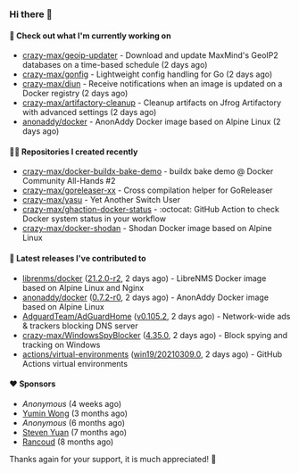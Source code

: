 ### Hi there 👋

#### 👷 Check out what I'm currently working on

- [crazy-max/geoip-updater](https://github.com/crazy-max/geoip-updater) - Download and update MaxMind&#39;s GeoIP2 databases on a time-based schedule (2 days ago)
- [crazy-max/gonfig](https://github.com/crazy-max/gonfig) - Lightweight config handling for Go (2 days ago)
- [crazy-max/diun](https://github.com/crazy-max/diun) - Receive notifications when an image is updated on a Docker registry (2 days ago)
- [crazy-max/artifactory-cleanup](https://github.com/crazy-max/artifactory-cleanup) - Cleanup artifacts on Jfrog Artifactory with advanced settings (2 days ago)
- [anonaddy/docker](https://github.com/anonaddy/docker) - AnonAddy Docker image based on Alpine Linux (2 days ago)

#### 👨‍💻 Repositories I created recently

- [crazy-max/docker-buildx-bake-demo](https://github.com/crazy-max/docker-buildx-bake-demo) - buildx bake demo @ Docker Community All-Hands #2
- [crazy-max/goreleaser-xx](https://github.com/crazy-max/goreleaser-xx) - Cross compilation helper for GoReleaser
- [crazy-max/yasu](https://github.com/crazy-max/yasu) - Yet Another Switch User
- [crazy-max/ghaction-docker-status](https://github.com/crazy-max/ghaction-docker-status) - :octocat: GitHub Action to check Docker system status in your workflow
- [crazy-max/docker-shodan](https://github.com/crazy-max/docker-shodan) - Shodan Docker image based on Alpine Linux

#### 🚀 Latest releases I've contributed to

- [librenms/docker](https://github.com/librenms/docker) ([21.2.0-r2](https://github.com/librenms/docker/releases/tag/21.2.0-r2), 2 days ago) - LibreNMS Docker image based on Alpine Linux and Nginx
- [anonaddy/docker](https://github.com/anonaddy/docker) ([0.7.2-r0](https://github.com/anonaddy/docker/releases/tag/0.7.2-r0), 2 days ago) - AnonAddy Docker image based on Alpine Linux
- [AdguardTeam/AdGuardHome](https://github.com/AdguardTeam/AdGuardHome) ([v0.105.2](https://github.com/AdguardTeam/AdGuardHome/releases/tag/v0.105.2), 2 days ago) - Network-wide ads &amp; trackers blocking DNS server
- [crazy-max/WindowsSpyBlocker](https://github.com/crazy-max/WindowsSpyBlocker) ([4.35.0](https://github.com/crazy-max/WindowsSpyBlocker/releases/tag/4.35.0), 2 days ago) - Block spying and tracking on Windows
- [actions/virtual-environments](https://github.com/actions/virtual-environments) ([win19/20210309.0](https://github.com/actions/virtual-environments/releases/tag/win19%2F20210309.0), 2 days ago) - GitHub Actions virtual environments

#### ❤️ Sponsors
- _Anonymous_ (4 weeks ago)
- [Yumin Wong](https://github.com/itsbagpack) (3 months ago)
- _Anonymous_ (6 months ago)
- [Steven Yuan](https://github.com/syuan100) (7 months ago)
- [Rancoud](https://github.com/rancoud) (8 months ago)

Thanks again for your support, it is much appreciated! 🙏
